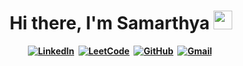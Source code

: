 <p>
  <h1 align="center"><b>Hi there, I'm Samarthya <img src="https://raw.githubusercontent.com/MartinHeinz/MartinHeinz/master/wave.gif" alt="" width="30"></h1>
</p>
<p align="center">
<a href="https://www.linkedin.com/in/samarthya-bararia-4b7338195/"><img src="https://img.shields.io/badge/linkedin-%230077B5.svg?&style=for-the-badge&logo=linkedin&logoColor=white" alt="LinkedIn" /></a>&nbsp;
<a href="https://leetcode.com/samarthya2301/"><img src="https://img.shields.io/badge/LeetCode-FFFFFF?style=for-the-badge&logo=leetcode&logoColor=black" alt="LeetCode" /></a>&nbsp;
<a href="https://github.com/samarthya2301"><img src="https://img.shields.io/badge/GitHub-000000?style=for-the-badge&logo=github&logoColor=white" alt="GitHub" /></a>&nbsp;
<a href="https://mail.google.com/mail/u/0/#inbox?compose=new"><img src="https://img.shields.io/badge/Gmail-D32F2F?style=for-the-badge&logo=gmail&logoColor=FFCDD2" alt="Gmail" /></a>&nbsp;
</p>
